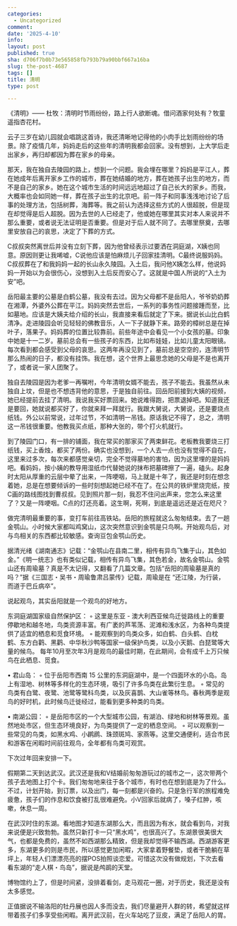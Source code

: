 ```yaml
---
categories:
  - Uncategorized
comment: 
date: '2025-4-10'
info: 
layout: post
published: true
sha: d706f7b0b73e565858fb793b79a90bbf667a16ba
slug: the-post-4687
tags: []
title: 清明
type: post

---
```

《清明》—— 杜牧：清明时节雨纷纷，路上行人欲断魂。借问酒家何处有？牧童遥指杏花村。

云子三岁在幼儿园就会唱跳这首诗，我还清晰地记得他的小肉手比划雨纷纷的场景。除了疫情几年，妈妈走后的这些年的清明我都会回家。没有想到，上大学后走出家乡，再归却都因为葬在家乡的母亲。

那天，我在独自去陵园的路上，想到一个问题。我会埋在哪里？妈妈是平江人，葬在她成年后离开家乡工作的城市，葬在她结婚的地方，葬在她孩子出生的地方，而不是自己的家乡。她在这个城市生活的时间远远地超过了自己长大的家乡。而我，大概率也会如同她一样，葬在孩子出生的北京吧。前一阵子和同事浅浅地讨论了后事的处理方法，包括树葬，海葬等。我之前认为选择这些方式的人很超脱，但是现在却觉得是后人超脱。因为去世的人已经走了，他或她在哪里其实对本人来说并不那么重要，或者说无法证明是否重要。但是对于后人就不同了。去哪里祭奠，去哪里安放自己的哀思，决定了下葬的方式。

C叔叔突然离世后并没有立刻下葬，因为他曾经表示过要洒在洞庭湖，X姨也同意。原因则更让我唏嘘，C说他应该是怕麻烦儿子回家挂清明。C最终说服妈妈。C叔叔葬在了和我妈妈一起的长山永久陵园。入土后，我问他X姨怎么样，他说妈妈一开始以为会很伤心，没想到入土后反而安心了。这就是中国人所说的“入土为安”吧。

岳阳最主要的公墓是白鹤公墓，我没有去过。因为父母都不是岳阳人，爷爷奶奶葬在湘潭，外婆外公葬在平江。妈妈突然去世后，一系列的事务性问题接踵而至，比如墓地。应该是大姨夫给介绍的长山，我直接来看后就定了下来。据说长山比白鹤清净。走进陵园会听见轻轻的佛教音乐，人一下子就静下来。路旁的樟树总是在掉叶子，落果子。妈妈葬的位置比较靠前。前些年途中会看见一个小女孩的墓。印象中她是十一二岁。墓前总会有一些孩子的东西，比如布娃娃，比如儿童太阳眼镜。每次看到都会感受到父母的哀思。这两年再没见到了，墓前总是空空的，连清明节那么热闹的日子，都没有挂饰。我在想，这个世界上最思念她的父母是不是也离开了，或者说一家人团聚了。

独自去陵园是因为老爹一再嘱咐，今年清明女婿不能去，孩子不能去。我虽然从未独自上坟，但是也不想违背他的意思，于是独自前往。回岳阳前接到大姨的视频，她已经提前去挂了清明。我说我买好票回来。她说难得跑，把票退掉吧。知道我还是要回，她就说都买好了，你就来拜一拜就行。我跟大舅说，大舅说，还是要烧点纸钱。外公以前常说，过年过节，不如清明一吊钱。原话我记不得了，总之，清明这一吊钱很重要。他教我买点纸，那种大张的，带个打火机就行。

到了陵园门口，有一排的铺面，我在常买的那家买了两束鲜花。老板教我要烧三打纸钱，买上香烛，都买了两份。确实也没想到，一个人去一点也没有觉得不自在，这里来过多次，每次来都感觉亲切，完全不觉得墓地的害怕，因为这里埋的是妈妈吧。看妈妈，按小姨的教导用湿纸巾代替她说的抹布把墓碑擦了一遍，磕头。起身时太阳从厚重的云层中晕了出来，一阵哽咽，马上就是十年了，我还是时刻在想念着她，总是在想要倾诉的一些时刻想起她已经不在了。在公共的铁炉里烧完纸，按C画的路线图找到曹叔叔。见到照片那一刻，我忍不住问出声来，您怎么来这里了？又是一阵哽咽。C点的灯还亮着。这生啊，死啊，到底是遥远还是近在咫尺？

做完清明最重要的事，变打车前往高铁站。岳阳的旅程就这么匆匆结束。去了一趟金鹗山。小时候大家都叫鸡窝山，这次突然意识到金鹗是只鸟啊。开始观鸟后，对与鸟相关的东西都比较敏感。查询豆包金鹗山历史。

据清光绪《湖南通志》记载：“金鹗山在县南二里，相传有异鸟飞集于山，其色如金。”《明一统志》也有类似记载，相传有异鸟飞集，其色若金，故名金鹗山。金鹗山还有周瑜墓？真是不太记得，又翻看了几篇文章。包括“岳阳的周瑜墓是真的吗？”据《三国志・吴书・周瑜鲁肃吕蒙传》记载，周瑜是在 “还江陵，为行装，而道于巴丘病卒”。

说起观鸟，其实岳阳就是一个观鸟的好地方。

东洞庭湖国家级自然保护区：
◦ 这里是东亚 - 澳大利西亚候鸟迁徙路线上的重要停歇地和越冬地，鸟类资源丰富。有广袤的芦苇荡、泥滩和浅水区，为各种鸟类提供了适宜的栖息和觅食环境。
◦ 能观察到的鸟类众多，如白鹤、白头鹤、白枕鹤、东方白鹳、黑鹳、中华秋沙鸭等国家一级保护鸟类，以及小天鹅、白琵鹭等大量的候鸟。
每年10月至次年3月是观鸟的最佳时期，在此期间，会有成千上万只候鸟在此栖息、觅食。

• 君山岛：
◦ 位于岳阳市西南 15 公里的东洞庭湖中，是一个四面环水的小岛。岛上有湿地、树林等多样化的生态环境，吸引了许多鸟类在此繁衍生息。
◦ 常见的鸟类有白鹭、夜鹭、池鹭等鹭科鸟类，以及灰喜鹊、大山雀等林鸟。春秋两季是观鸟的好时机，此时候鸟迁徙经过，能看到更多种类的鸟类。

• 南湖公园：
◦ 是岳阳市区的一个大型城市公园，有湖泊、绿地和树林等景观。虽然地处市区，但生态环境良好，为鸟类提供了一定的栖息空间。
◦ 可以观察到一些常见的鸟类，如黑水鸡、小䴙䴘、珠颈斑鸠、家燕等。这里交通便利，适合市民和游客在闲暇时间前往观鸟，全年都有鸟类可观赏。

下次过年回来安排一下。

假期第二天到达武汉。武汉还是我和V结婚前匆匆游玩过的城市之一，这次带两个孩子去地图上打个卡。我们匆匆地来往于各个城市，有时也在想到底是为了什么。不过，计划开始，到订票，以及出门，每一刻都是兴奋的。只是急行军的旅程难免疲惫，孩子们的作息和饮食被打乱很难避免。小V回家后就病了，嗓子红肿，咳嗽，休息一周。

在武汉时住的东湖。看地图才知道东湖那么大，而且因为有水，就会看到鸟，对我来说便是兴致勃勃。虽然只新打卡一只“黑水鸡”，也很高兴了。东湖景很美很大气，也都是免费的，虽然不如西湖那么精致，但是我却觉得不输西湖。西湖游客更多，东湖更多的则是市民，所以感觉更加闲暇，大家拿着野餐垫，或者干脆躺在草坪上，年轻人们漂漂亮亮的摆POS拍照谈恋爱。可惜这次没有做规划，下次去看看东湖的“走人棋・鸟岛”，据说是鸬鹚的天堂。

博物馆约上了，但是时间紧，没排着看剑，走马观花一圈，对于历史，我还是没有太多感觉。

正值据说不输洛阳的牡丹展也因人多而没去，我们尽量避开人群的转，希望就这样带着孩子们多享受些闲暇。离开武汉前，在火车站吃了豆皮，满足了岳阳人的胃。


